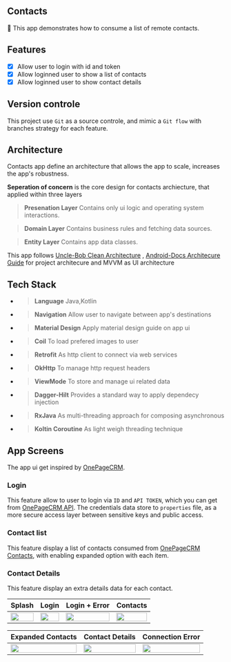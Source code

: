 ## Contacts
:tada: This app demonstrates how to consume a list of remote contacts.

## Features
- [x] Allow user to login with id and token
- [x] Allow loginned user to show a list of contacts
- [x] Allow loginned user to show contact details

## Version controle
This project use `Git` as a source controle, and mimic a `Git flow` with branches strategy for each feature.

## Architecture 
Contacts app define an architecture that allows the app to scale, increases the app's robustness.

**Seperation of concern** is the core design for contacts archiecture, that applied within three layers

> **Presenation Layer**  Contains only ui logic and operating system interactions. 

> **Domain Layer**  Contains business rules and fetching data sources.

> **Entity Layer**  Contains app data classes.

This app follows [Uncle-Bob Clean Architecture](https://blog.cleancoder.com/uncle-bob/2012/08/13/the-clean-architecture.html) ,
[Android-Docs Architecure Guide](https://developer.android.com/jetpack/guide) for project architecure and MVVM as UI architecture

## Tech Stack
- > **Language**  Java,Kotlin
- > **Navigation**  Allow user to navigate between app's destinations 
- > **Material Design** Apply material design guide on app ui
- > **Coil** To load prefered images to user
- > **Retrofit** As http client to connect via web services
- > **OkHttp** To manage http request headers
- > **ViewMode** To store and manage ui related data
- > **Dagger-Hilt** Provides a standard way to apply dependecy injection
- > **RxJava** As multi-threading approach for composing asynchronous
- > **Koltin Coroutine** As light weigh threading technique  

## App Screens
The app ui get inspired by [OnePageCRM](https://play.google.com/store/apps/details?id=com.onepagecrm&hl=en&gl=US).

### Login
This feature allow to user to login via `ID` and `API TOKEN`, which you can get from [OnePageCRM API](https://app.onepagecrm.com/app/api). The credentials
 data store to `properties` file, as a more secure access layer between sensitive keys and public access.
 
### Contact list
This feature display a list of contacts consumed from [OnePageCRM Contacts](https://developer.onepagecrm.com/api/#/Contacts), with enabling 
expanded option with each item.

### Contact Details
This feature display an extra details data for each contact.


| Splash | Login | Login + Error | Contacts 
| ------ | ------ | ------| ----- 
| <img src="https://raw.githubusercontent.com/MohamedGElsharkawy/Contacts/master/screen-shots/splash.jpg" align="center" width="100%"/> |<img src="https://raw.githubusercontent.com/MohamedGElsharkawy/Contacts/master/screen-shots/login.jpg" align="center" width="100%"/>|<img src="https://raw.githubusercontent.com/MohamedGElsharkawy/Contacts/master/screen-shots/login-error.jpg" align="center" width="100%" /> |<img src="https://raw.githubusercontent.com/MohamedGElsharkawy/Contacts/master/screen-shots/contacts.jpg" align="center" width="100%"/>


| Expanded Contacts | Contact Details | Connection Error  
| ------ | ------ | ------
|<img src="https://raw.githubusercontent.com/MohamedGElsharkawy/Contacts/master/screen-shots/contacts-expanded.jpg" align="center" width="100%"/> |<img src="https://raw.githubusercontent.com/MohamedGElsharkawy/Contacts/master/screen-shots/details.jpg" align="center" width="100%"/> | <img src="https://raw.githubusercontent.com/MohamedGElsharkawy/Contacts/master/screen-shots/details-conncetion.jpg" align="center" width="100%"/>

 





